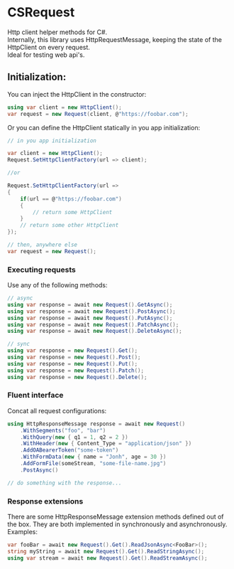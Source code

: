 # CSRequest
Http client helper methods for C#. </br>
Internally, this library uses HttpRequestMessage, keeping the state of the HttpClient on every request. </br>
Ideal for testing web api's. </br>

## Initialization:
You can inject the HttpClient in the constructor:
```cs
using var client = new HttpClient();
var request = new Request(client, @"https://foobar.com");
``` 
Or you can define the HttpClient statically in you app initialization:
```cs
// in you app initialization

var client = new HttpClient();
Request.SetHttpClientFactory(url => client);

//or

Request.SetHttpClientFactory(url => 
{
    if(url == @"https://foobar.com")
    {
        // return some HttpClient
    }
    // return some other HttpClient
});

// then, anywhere else
var request = new Request();

```
### Executing requests
Use any of the following methods:
```cs
// async
using var response = await new Request().GetAsync();
using var response = await new Request().PostAsync();
using var response = await new Request().PutAsync();
using var response = await new Request().PatchAsync();
using var response = await new Request().DeleteAsync();

// sync
using var response = new Request().Get();
using var response = new Request().Post();
using var response = new Request().Put();
using var response = new Request().Patch();
using var response = new Request().Delete();
```


### Fluent interface
Concat all request configurations:
```cs
using HttpResponseMessage response = await new Request()
    .WithSegments("foo", "bar")
    .WithQuery(new { q1 = 1, q2 = 2 })
    .WithHeader(new { Content_Type = "application/json" })
    .AddOABearerToken("some-token")
    .WithFormData(new { name = "Jonh", age = 30 })
    .AddFormFile(someStream, "some-file-name.jpg")
    .PostAsync()

// do something with the response...
```
### Response extensions
There are some HttpResponseMessage extension methods defined out of the box. They are both implemented in synchronously and asynchronously.
Examples:
```cs
var fooBar = await new Request().Get().ReadJsonAsync<FooBar>();
string myString = await new Request().Get().ReadStringAsync();
using var stream = await new Request().Get().ReadStreamAsync();
```

